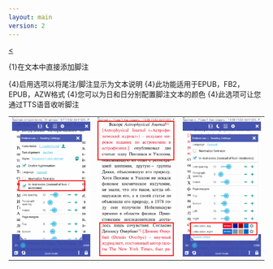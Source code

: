 ```yaml
---
layout: main
version: 2
---
```

[<](/wiki/faq/zh)

{1}在文本中直接添加脚注

{4}启用选项以将尾注/脚注显示为文本说明
{4}此功能适用于EPUB，FB2，EPUB，AZW格式
{4}您可以为日和日分别配置脚注文本的颜色
{4}此选项可让您通过TTS语音收听脚注

||||
|-|-|-|
|![](1.png)|![](2.png)|![](3.png)|
